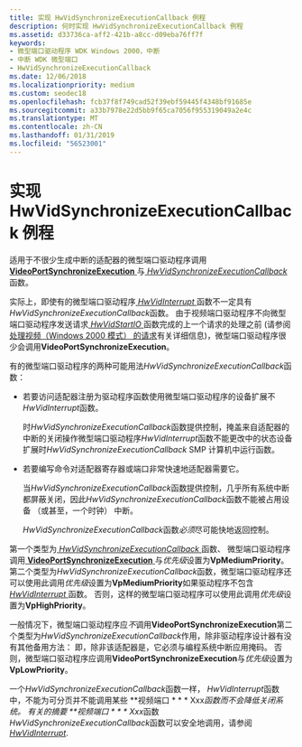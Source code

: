 ```yaml
---
title: 实现 HwVidSynchronizeExecutionCallback 例程
description: 何时实现 HwVidSynchronizeExecutionCallback 例程
ms.assetid: d33736ca-aff2-421b-a8cc-d09eba76ff7f
keywords:
- 微型端口驱动程序 WDK Windows 2000，中断
- 中断 WDK 微型端口
- HwVidSynchronizeExecutionCallback
ms.date: 12/06/2018
ms.localizationpriority: medium
ms.custom: seodec18
ms.openlocfilehash: fcb37f8f749cad52f39ebf59445f4348bf91685e
ms.sourcegitcommit: a33b7978e22d5bb9f65ca7056f955319049a2e4c
ms.translationtype: MT
ms.contentlocale: zh-CN
ms.lasthandoff: 01/31/2019
ms.locfileid: "56523001"
---
```

# <a name="implementing-a-hwvidsynchronizeexecutioncallback-routine"></a>实现 HwVidSynchronizeExecutionCallback 例程

适用于不很少生成中断的适配器的微型端口驱动程序调用[ **VideoPortSynchronizeExecution** ](https://msdn.microsoft.com/library/windows/hardware/ff570372)与[ *HwVidSynchronizeExecutionCallback*](https://msdn.microsoft.com/library/windows/hardware/ff567369)函数。

实际上，即使有的微型端口驱动程序[ *HwVidInterrupt* ](https://msdn.microsoft.com/library/windows/hardware/ff567349)函数不一定具有*HwVidSynchronizeExecutionCallback*函数。 由于视频端口驱动程序不向微型端口驱动程序发送请求[ *HwVidStartIO* ](https://msdn.microsoft.com/library/windows/hardware/ff567367)函数完成的上一个请求的处理之前 (请参阅[处理视频（Windows 2000 模式） 的请求](processing-video-requests--windows-2000-model-.md)有关详细信息)，微型端口驱动程序很少会调用**VideoPortSynchronizeExecution**。

有的微型端口驱动程序的两种可能用法*HwVidSynchronizeExecutionCallback*函数：

-   若要访问适配器注册为驱动程序函数使用微型端口驱动程序的设备扩展不*HwVidInterrupt*函数。

    时*HwVidSynchronizeExecutionCallback*函数提供控制，掩盖来自适配器的中断的关闭操作微型端口驱动程序*HwVidInterrupt*函数不能更改中的状态设备扩展时*HwVidSynchronizeExecutionCallback* SMP 计算机中运行函数。

-   若要编写命令对适配器寄存器或端口非常快速地适配器需要它。

    当*HwVidSynchronizeExecutionCallback*函数提供控制，几乎所有系统中断都屏蔽关闭，因此*HwVidSynchronizeExecutionCallback*函数不能被占用设备 （或甚至，一个时钟） 中断。

    *HwVidSynchronizeExecutionCallback*函数*必须*尽可能快地返回控制。

第一个类型为[ *HwVidSynchronizeExecutionCallback* ](https://msdn.microsoft.com/library/windows/hardware/ff567369)函数、 微型端口驱动程序调用[ **VideoPortSynchronizeExecution** ](https://msdn.microsoft.com/library/windows/hardware/ff570372)与*优先级*设置为**VpMediumPriority**。 第二个类型为*HwVidSynchronizeExecutionCallback*函数，微型端口驱动程序还可以使用此调用*优先级*设置为**VpMediumPriority**如果驱动程序不包含[ *HwVidInterrupt* ](https://msdn.microsoft.com/library/windows/hardware/ff567349)函数。 否则，这样的微型端口驱动程序可以使用此调用*优先级*设置为**VpHighPriority**。

一般情况下，微型端口驱动程序应*不*调用**VideoPortSynchronizeExecution**第二个类型为*HwVidSynchronizeExecutionCallback*作用，除非驱动程序设计器有没有其他备用方法： 即，除非该适配器是，它必须与编程系统中断应用掩码。 否则，微型端口驱动程序应调用**VideoPortSynchronizeExecution**与*优先级*设置为**VpLowPriority**。

一个*HwVidSynchronizeExecutionCallback*函数一样， *HwVidInterrupt*函数中，不能为可分页并不能调用某些 **视频端口 * * * Xxx*函数而不会降低关闭系统。 有关的摘要 **视频端口 * * * Xxx*函数*HwVidSynchronizeExecutionCallback*函数可以安全地调用，请参阅[ *HwVidInterrupt*](https://msdn.microsoft.com/library/windows/hardware/ff567349).

 

 





